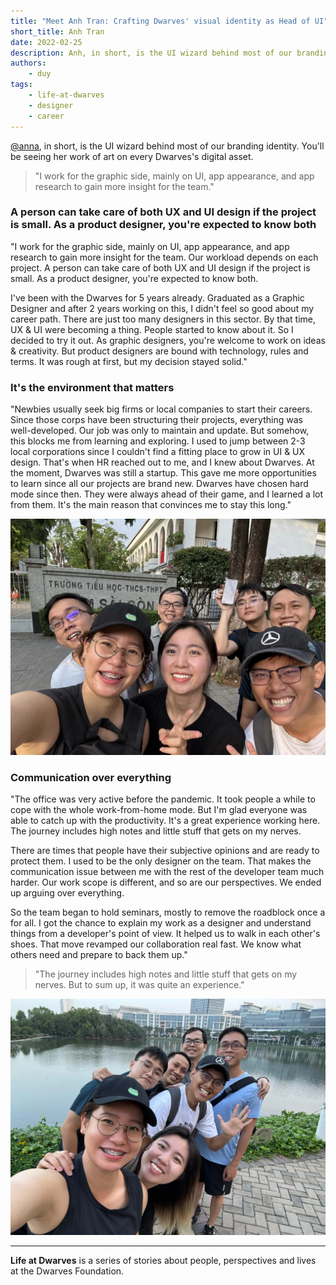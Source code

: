 ```yaml
---
title: "Meet Anh Tran: Crafting Dwarves' visual identity as Head of UI"
short_title: Anh Tran
date: 2022-02-25
description: Anh, in short, is the UI wizard behind most of our branding identity. You'll be seeing her work of art on every Dwarves's digital asset.
authors: 
    - duy
tags: 
    - life-at-dwarves
    - designer
    - career
---
```


[@anna](https://memo.d.foundation/contributor/anna), in short, is the UI wizard behind most of our branding identity. You'll be seeing her work of art on every Dwarves's digital asset.

>
> "I work for the graphic side, mainly on UI, app appearance, and app research to gain more insight for the team."

### A person can take care of both UX and UI design if the project is small. As a product designer, you're expected to know both

"I work for the graphic side, mainly on UI, app appearance, and app research to gain more insight for the team. Our workload depends on each project. A person can take care of both UX and UI design if the project is small. As a product designer, you're expected to know both.

I've been with the Dwarves for 5 years already. Graduated as a Graphic Designer and after 2 years working on this, I didn't feel so good about my career path. There are just too many designers in this sector. By that time, UX & UI were becoming a thing. People started to know about it. So I decided to try it out. As graphic designers, you're welcome to work on ideas & creativity. But product designers are bound with technology, rules and terms. It was rough at first, but my decision stayed solid."

### It's the environment that matters

"Newbies usually seek big firms or local companies to start their careers. Since those corps have been structuring their projects, everything was well-developed. Our job was only to maintain and update. But somehow, this blocks me from learning and exploring. I used to jump between 2-3 local corporations since I couldn't find a fitting place to grow in UI & UX design. That's when HR reached out to me, and I knew about Dwarves.
At the moment, Dwarves was still a startup. This gave me more opportunities to learn since all our projects are brand new. Dwarves have chosen hard mode since then. They were always ahead of their game, and I learned a lot from them. It's the main reason that convinces me to stay this long."

![Anh Tran, Head of UI at Dwarves Foundation](assets/anh-tran-portrait.webp)

### Communication over everything

"The office was very active before the pandemic. It took people a while to cope with the whole work-from-home mode. But I'm glad everyone was able to catch up with the productivity.
It's a great experience working here. The journey includes high notes and little stuff that gets on my nerves.

There are times that people have their subjective opinions and are ready to protect them. I used to be the only designer on the team. That makes the communication issue between me with the rest of the developer team much harder. Our work scope is different, and so are our perspectives. We ended up arguing over everything.

So the team began to hold seminars, mostly to remove the roadblock once a for all. I got the chance to explain my work as a designer and understand things from a developer's point of view. It helped us to walk in each other's shoes. That move revamped our collaboration real fast. We know what others need and prepare to back them up."

>
> "The journey includes high notes and little stuff that gets on my nerves. But to sum up, it was quite an experience."

![Anh Tran working on UI designs at her desk](assets/anh-tran-working.webp)

---
**Life at Dwarves** is a series of stories about people, perspectives and lives at the Dwarves Foundation.
